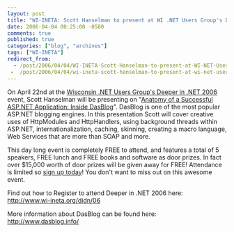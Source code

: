 ```yaml
---
layout: post
title: "WI-INETA: Scott Hanselman to present at WI .NET Users Group's Deeper in .NET 2006!"
date: 2006-04-04 00:25:00 -0500
comments: true
published: true
categories: ["blog", "archives"]
tags: ["WI-INETA"]
redirect_from: 
  - /post/2006/04/04/WI-INETA-Scott-Hanselman-to-present-at-WI-NET-Users-Groups-Deeper-in-NET-2006!
 -  /post/2006/04/04/wi-ineta-scott-hanselman-to-present-at-wi-net-users-groups-deeper-in-net-2006!
---
```

<!-- more -->
<p>On April 22nd at the <a href="http://www.wi-ineta.org/didn/06">Wisconsin .NET Users Group's Deeper in .NET 2006 </a>event, Scott Hanselman will be presenting on "<a href="http://wi-ineta.org/DesktopDefault.aspx?tabid=104#anatomy">Anatomy of a Successful ASP.NET Application: Inside DasBlog</a>". DasBlog is one of the most popular ASP.NET blogging engines. In this presentation Scott will cover creative uses of HttpModules and HttpHandlers, using background threads within ASP.NET, internationalization, caching, skinning, creating a macro language, Web Services that are more than SOAP and more.</p>
<p>This day long event&nbsp;is completely FREE to attend, and features a total of 5 speakers, FREE lunch and FREE books and software as door prizes. In fact over $15,000 worth of door prizes will be given away for FREE! Attendance is limited so <a href="http://www.wi-ineta.org/didn/06">sign up today</a>! You don't want to miss out on this awesome event.</p>
<p>Find out how to Register to attend Deeper in .NET 2006 here: <a href="http://www.wi-ineta.org/didn/06">http://www.wi-ineta.org/didn/06</a></p>
<p>More information about DasBlog can be found here: <a href="http://www.dasblog.info/">http://www.dasblog.info/</a></p>
